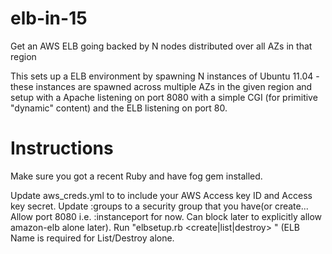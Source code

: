elb-in-15
=========

Get an AWS ELB going backed by N nodes distributed over all AZs in that region

This sets up a ELB environment  by spawning N instances of Ubuntu 11.04 - these instances are spawned across multiple AZs in the given region and setup with a Apache listening on port 8080 with a simple CGI (for primitive "dynamic" content) and the ELB listening on port 80.

Instructions
============

Make sure you got a recent Ruby and have fog gem installed.

Update aws_creds.yml to to include your AWS Access key ID and Access key secret.
Update :groups to a security group that you have(or create... Allow port 8080 i.e. :instanceport for now. Can block later to explicitly allow amazon-elb alone later).
Run "elbsetup.rb <create|list|destroy> <elbname>" (ELB Name is required for List/Destroy alone.
